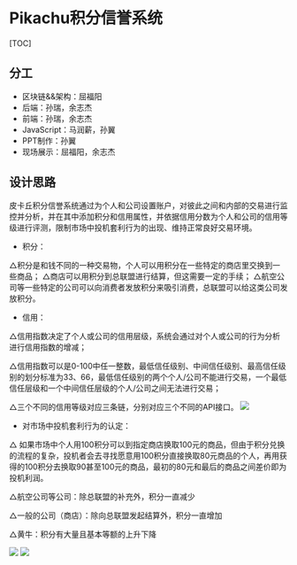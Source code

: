 # Pikachu积分信誉系统

[TOC]

## 分工

- 区块链&&架构：屈福阳
- 后端：孙瑞，余志杰
- 前端：孙瑞，余志杰
- JavaScript：马润薪，孙翼
- PPT制作：孙翼
- 现场展示：屈福阳，余志杰



## 设计思路

皮卡丘积分信誉系统通过为个人和公司设置账户，对彼此之间和内部的交易进行监控并分析，并在其中添加积分和信用属性，并依据信用分数为个人和公司的信用等级进行评测，限制市场中投机套利行为的出现、维持正常良好交易环境。

- 积分：

△积分是和钱不同的一种交易物，个人可以用积分在一些特定的商店里交换到一些商品；
△商店可以用积分到总联盟进行结算，但这需要一定的手续；
△航空公司等一些特定的公司可以向消费者发放积分来吸引消费，总联盟可以给这类公司发放积分。

- 信用：

△信用指数决定了个人或公司的信用层级，系统会通过对个人或公司的行为分析进行信用指数的增减；

△信用指数可以是0-100中任一整数，最低信任级别、中间信任级别、最高信任级别的划分标准为33、66，最低信任级别的两个个人/公司不能进行交易，一个最低信任层级和一个中间信任层级的个人/公司之间无法进行交易；

△三个不同的信用等级对应三条链，分别对应三个不同的API接口。
<img src="../src/main/webapp/statics/image/1.jpeg">

- 对市场中投机套利行为的认定：

△ 如果市场中个人用100积分可以到指定商店换取100元的商品，但由于积分兑换的流程的复杂，投机者会去寻找愿意用100积分直接换取80元商品的个人，再用获得的100积分去换取90甚至100元的商品，最初的80元和最后的商品之间差价即为投机利润。

△航空公司等公司：除总联盟的补充外，积分一直减少

△一般的公司（商店）：除向总联盟发起结算外，积分一直增加

△黄牛：积分有大量且基本等额的上升下降

<img src="../src/main/webapp/statics/image/2.jpg">
<img src="../src/main/webapp/statics/image/3.jpg">

